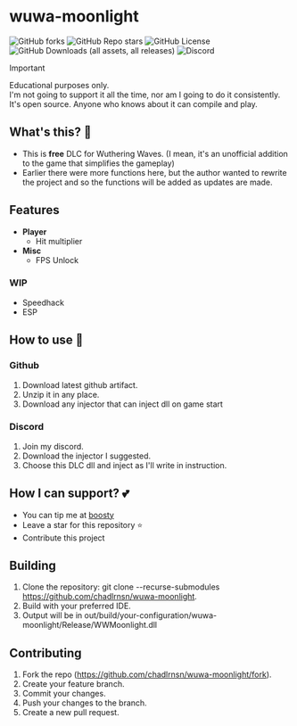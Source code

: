 # wuwa-moonlight

![GitHub forks](https://img.shields.io/github/forks/chadlrnsn/wuwa-moonlight?style=flat-square&logo=github)
![GitHub Repo stars](https://img.shields.io/github/stars/chadlrnsn/wuwa-moonlight?style=flat-square&logo=github)
![GitHub License](https://img.shields.io/github/license/chadlrnsn/wuwa-moonlight?style=flat-square)
![GitHub Downloads (all assets, all releases)](https://img.shields.io/github/downloads/chadlrnsn/wuwa-moonlight/total?style=flat-square)
![Discord](https://img.shields.io/discord/1246834050119893064?style=flat-square&logo=Discord)

> [!IMPORTANT]
> Educational purposes only. \
> I'm not going to support it all the time, nor am I going to do it consistently. It's open source. Anyone who knows about it can compile and play.


## What's this? 🤔
- This is **free** DLC for Wuthering Waves. (I mean, it's an unofficial addition to the game that simplifies the gameplay)
- Earlier there were more functions here, but the author wanted to rewrite the project and so the functions will be added as updates are made. 

## Features

- **Player**
    - Hit multiplier
- **Misc**
    - FPS Unlock

### WIP
- Speedhack
- ESP

## How to use 📃

### Github
1. Download latest github artifact.
2. Unzip it in any place. 
3. Download any injector that can inject dll on game start

### Discord
1. Join my discord.
2. Download the injector I suggested.
3. Choose this DLC dll and inject as I'll write in instruction. 

## How I can support? 💕
- You can tip me at [boosty](https://boosty.to/chadlrnsn)
- Leave a star for this repository ⭐
- Contribute this project 

## Building
1. Clone the repository: git clone --recurse-submodules https://github.com/chadlrnsn/wuwa-moonlight.
2. Build with your preferred IDE.
3. Output will be in out/build/your-configuration/wuwa-moonlight/Release/WWMoonlight.dll

## Contributing
1. Fork the repo (https://github.com/chadlrnsn/wuwa-moonlight/fork).
2. Create your feature branch.
3. Commit your changes.
4. Push your changes to the branch.
5. Create a new pull request.
